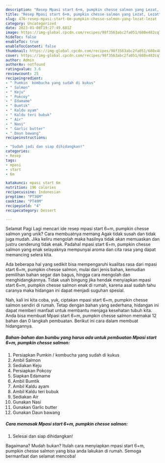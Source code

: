 ```yaml
---
description: "Resep Mpasi start 6+m, pumpkin chesse salmon yang Lezat, Lezat"
title: "Resep Mpasi start 6+m, pumpkin chesse salmon yang Lezat, Lezat"
slug: 476-resep-mpasi-start-6m-pumpkin-chesse-salmon-yang-lezat-lezat
category: Uncategorized
date: 2023-01-08T19:27:49.681Z
image: https://img-global.cpcdn.com/recipes/98f3563abc2fa051/680x482cq70/mpasi-start-6m-pumpkin-chesse-salmon-foto-resep-utama.jpg
hideToc: false
enableToc: true
enableTocContent: false
thumbnail: https://img-global.cpcdn.com/recipes/98f3563abc2fa051/680x482cq70/mpasi-start-6m-pumpkin-chesse-salmon-foto-resep-utama.jpg
cover: https://img-global.cpcdn.com/recipes/98f3563abc2fa051/680x482cq70/mpasi-start-6m-pumpkin-chesse-salmon-foto-resep-utama.jpg
author: Admin
authorAv: notfound
ratingvalue: 3.6
reviewcount: 25
recipeingredient:
- " Pumkin  kombucha yang sudah di kukus"
- " Salmon"
- " Keju"
- " Pokcoy"
- " Edamame"
- " Bumtik"
- " Kaldu ayam"
- " Kaldu teri bubuk"
- " Air"
- " Nasi"
- " Garlic butter"
- " Daun bawang"
recipeinstructions:

- "Sudah jadi dan siap dihidangkan!"
categories:
- Resep
tags:
- mpasi
- start
- 6m

katakunci: mpasi start 6m 
nutrition: 196 calories
recipecuisine: Indonesian
preptime: "PT36M"
cooktime: "PT40M"
recipeyield: "4"
recipecategory: Dessert

---
```



Selamat Pagi Lagi mencari ide resep mpasi start 6+m, pumpkin chesse salmon yang unik? Cara membuatnya memang Agak tidak susah dan tidak juga mudah. Jika keliru mengolah maka hasilnya tidak akan memuaskan dan justru cenderung tidak enak. Padahal mpasi start 6+m, pumpkin chesse salmon yang enak selayaknya mempunyai aroma dan cita rasa yang dapat memancing selera kita.


Ada beberapa hal yang sedikit bisa mempengaruhi kualitas rasa dari mpasi start 6+m, pumpkin chesse salmon, mulai dari jenis bahan, kemudian pemilihan bahan segar dan bagus, hingga cara mengolah dan menghidangkannya. Tidak usah bingung jika hendak menyiapkan mpasi start 6+m, pumpkin chesse salmon enak di rumah, karena asal sudah tahu caranya maka hidangan ini dapat menjadi suguhan spesial.




Nah, kali ini kita coba, yuk, ciptakan mpasi start 6+m, pumpkin chesse salmon sendiri di rumah. Tetap dengan bahan yang sederhana, hidangan ini dapat memberi manfaat untuk membantu menjaga kesehatan tubuh kita. Anda bisa membuat Mpasi start 6+m, pumpkin chesse salmon memakai 12 bahan dan 0 langkah pembuatan. Berikut ini cara dalam membuat hidangannya.

<!--inarticleads1-->

##### Bahan-bahan dan bumbu yang harus ada untuk pembuatan Mpasi start 6+m, pumpkin chesse salmon:

1. Persiapkan  Pumkin / kombucha yang sudah di kukus
1. Ambil  Salmon
1. Sediakan  Keju
1. Persiapkan  Pokcoy
1. Siapkan  Edamame
1. Ambil  Bumtik
1. Ambil  Kaldu ayam
1. Ambil  Kaldu teri bubuk
1. Sediakan  Air
1. Gunakan  Nasi
1. Gunakan  Garlic butter
1. Gunakan  Daun bawang




<!--inarticleads2-->

##### Cara memasak Mpasi start 6+m, pumpkin chesse salmon:


1. Selesai dan siap dihidangkan!



Bagaimana? Mudah bukan? Itulah cara menyiapkan mpasi start 6+m, pumpkin chesse salmon yang bisa anda lakukan di rumah. Semoga bermanfaat dan selamat mencoba!
